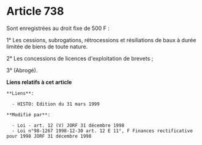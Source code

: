 # Article 738

Sont enregistrées au droit fixe de 500 F  :

1° Les cessions, subrogations, rétrocessions et résiliations de baux à durée limitée de biens de toute nature.

2° Les concessions de licences d'exploitation de brevets ;

3° (Abrogé).

**Liens relatifs à cet article**

	**Liens**:

	  - HISTO: Edition du 31 mars 1999

	**Modifié par**:

	  - Loi - art. 12 (V) JORF 31 décembre 1998
	  - Loi n°98-1267 1998-12-30 art. 12 E 11°, F Finances rectificative pour 1998 JORF 31 décembre 1998
